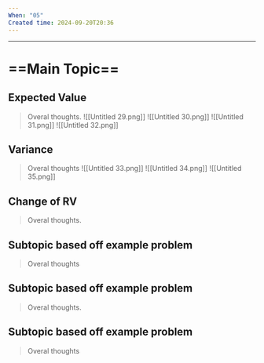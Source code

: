 ```yaml
---
When: "05"
Created time: 2024-09-20T20:36
---
```

---
# ==Main Topic==
## Expected Value

> Overal thoughts.
![[Untitled 29.png]]
![[Untitled 30.png]]
![[Untitled 31.png]]
![[Untitled 32.png]]
## Variance

> Overal thoughts
![[Untitled 33.png]]
![[Untitled 34.png]]
![[Untitled 35.png]]
## Change of RV

> Overal thoughts.
## Subtopic based off example problem

> Overal thoughts
## Subtopic based off example problem

> Overal thoughts.
## Subtopic based off example problem

> Overal thoughts